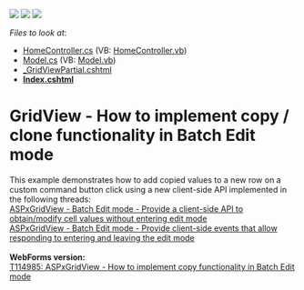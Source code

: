 <!-- default badges list -->
![](https://img.shields.io/endpoint?url=https://codecentral.devexpress.com/api/v1/VersionRange/128550233/14.1.5%2B)
[![](https://img.shields.io/badge/Open_in_DevExpress_Support_Center-FF7200?style=flat-square&logo=DevExpress&logoColor=white)](https://supportcenter.devexpress.com/ticket/details/T115891)
[![](https://img.shields.io/badge/📖_How_to_use_DevExpress_Examples-e9f6fc?style=flat-square)](https://docs.devexpress.com/GeneralInformation/403183)
<!-- default badges end -->
<!-- default file list -->
*Files to look at*:

* [HomeController.cs](./CS/T115891/Controllers/HomeController.cs) (VB: [HomeController.vb](./VB/T115891VB/Controllers/HomeController.vb))
* [Model.cs](./CS/T115891/Models/Model.cs) (VB: [Model.vb](./VB/T115891VB/Models/Model.vb))
* [_GridViewPartial.cshtml](./CS/T115891/Views/Home/_GridViewPartial.cshtml)
* **[Index.cshtml](./CS/T115891/Views/Home/Index.cshtml)**
<!-- default file list end -->
# GridView - How to implement copy / clone functionality in Batch Edit mode


This example demonstrates how to add copied values to a new row on a custom command button click using a new client-side API implemented in the following threads:<br /><a href="https://www.devexpress.com/Support/Center/p/S172878">ASPxGridView - Batch Edit mode - Provide a client-side API to obtain/modify cell values without entering edit mode</a> <br /><a href="https://www.devexpress.com/Support/Center/p/S172826">ASPxGridView - Batch Edit mode - Provide client-side events that allow responding to entering and leaving the edit mode</a><br /><br /><strong>WebForms version:<br /></strong><a href="https://www.devexpress.com/Support/Center/p/T114985">T114985: ASPxGridView - How to implement copy functionality in Batch Edit mode</a>

<br/>


